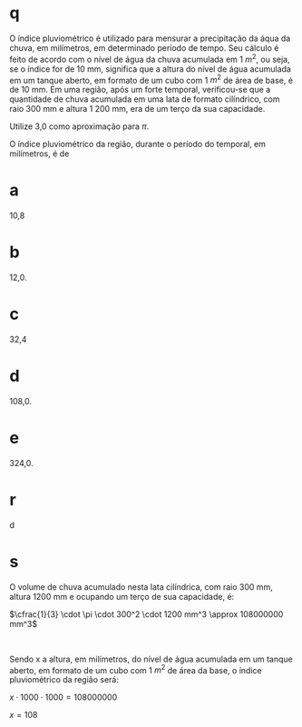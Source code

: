 # q
O índice pluviométrico é utilizado para mensurar a precipitação da áqua da chuva, em milímetros, em determinado período de tempo. Seu cálculo é feito de acordo com o nível de água da chuva acumulada em 1 $m^2$, ou seja, se o índice for de 10 mm, significa que a altura do nível de água acumulada em um tanque aberto, em formato de um cubo com 1 $m^2$ de área de base, é de 10 mm. Em uma região, após um forte temporal, verificou-se que a quantidade de chuva acumulada em uma lata de formato cilíndrico, com raio 300 mm e altura 1 200 mm, era de um terço da sua capacidade.

Utilize 3,0 como aproximação para $\pi$.

O índice pluviométrico da região, durante o período do temporal, em milímetros, é de

# a
10,8

# b
12,0.

# c
32,4

# d
108,0.

# e
324,0.

# r
d

# s
O volume de chuva acumulado nesta lata cilíndrica, com raio 300 mm, altura 1200 mm e ocupando um terço de sua capacidade, é:

$\cfrac{1}{3} \cdot \pi \cdot 300^2 \cdot 1200 mm^3 \approx 108000000 mm^3$

 

Sendo x a altura, em milímetros, do nível de água acumulada em um tanque aberto, em formato de um cubo com 1 $m^2$ de área da base, o índice pluviométrico da região será:

$x \cdot 1000 \cdot 1000 = 108000000$

$x = 108$
